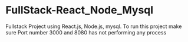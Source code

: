# FullStack-React_Node_Mysql
Fullstack Project using React.js, Node.js, mysql. To run this project make sure Port number 3000 and 8080 has not performing any process
